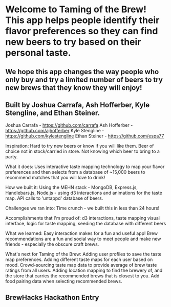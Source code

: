 # Welcome to Taming of the Brew! This app helps people identify their flavor preferences so they can find new beers to try based on their personal taste. 

## We hope this app changes the way people who only buy and try a limited number of beers to try new brews that they know they will enjoy!

## Built by Joshua Carrafa, Ash Hofferber, Kyle Stengline, and Ethan Steiner.

Joshua Carrafa - https://github.com/carrafa
Ash Hofferber - https://github.com/ajhofferber
Kyle Stengline - https://github.com/kylestengline
Ethan Steiner - https://github.com/espa77


Inspiration: Hard to try new beers or know if you will like them. Beer of choice not in stock/carried in store. Not knowing which beer to bring to a party.

What it does: Uses interactive taste mapping technology to map your flavor preferences and then selects from a database of ~15,000 beers to recommend matches that you will love to drink!

How we built it: Using the MEHN stack - MongoDB, Express.js, Handlebars.js, Node.js - using d3 interactions and animations for the taste map. API calls to 'untappd' database of beers. 

Challenges we ran into: Time crunch - we built this in less than 24 hours!

Accomplishments that I'm proud of: d3 interactions, taste mapping visual interface, logic for taste mapping, seeding the database with different beers

What we learned: Easy interaction makes for a fun and useful app! Brew recommendations are a fun and social way to meet people and make new friends - especially the obscure craft brews.

What's next for Taming of the Brew: Adding user profiles to save the taste map preferences. Adding different taste maps for each user based on mood. Crowd-sourcing taste map data to provide average of brew taste ratings from all users. Adding location mapping to find the brewery of, and the store that carries the recommended brews that is closest to you. Add food pairing data when selecting recommended brews. 

## BrewHacks Hackathon Entry
